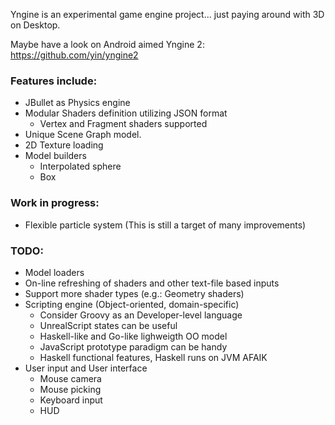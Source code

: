 Yngine is an experimental game engine project... just paying around with 3D on Desktop.

Maybe have a look on Android aimed Yngine 2: https://github.com/yin/yngine2

### Features include: ###
  * JBullet as Physics engine
  * Modular Shaders definition utilizing JSON format
    * Vertex and Fragment shaders supported
  * Unique Scene Graph model.
  * 2D Texture loading
  * Model builders
    * Interpolated sphere
    * Box

### Work in progress: ###
  * Flexible particle system (This is still a target of many improvements)

### TODO: ###
  * Model loaders
  * On-line refreshing of shaders and other text-file based inputs
  * Support more shader types (e.g.: Geometry shaders)
  * Scripting engine (Object-oriented, domain-specific)
    * Consider Groovy as an Developer-level language
    * UnrealScript states can be useful
    * Haskell-like and Go-like lighweigth OO model
    * JavaScript prototype paradigm can be handy
    * Haskell functional features, Haskell runs on JVM AFAIK
  * User input and User interface
    * Mouse camera
    * Mouse picking
    * Keyboard input
    * HUD